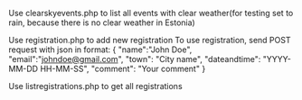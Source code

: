 Use clearskyevents.php to list all events with clear weather(for testing set to rain, because there is no clear weather
in Estonia)

Use registration.php to add new registration
To use registration, send POST request with json in format:
{
    "name":"John Doe",
    "email":"johndoe@gmail.com",
    "town": "City name",
    "dateandtime": "YYYY-MM-DD HH-MM-SS",
    "comment": "Your comment"
}

Use listregistrations.php to get all registrations
